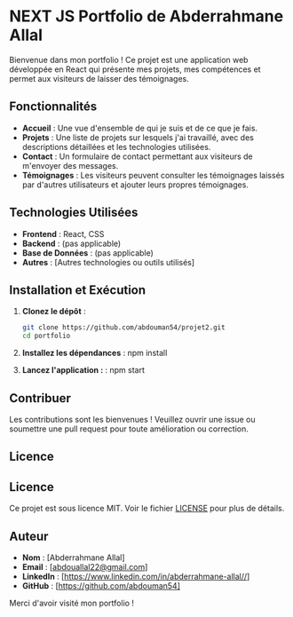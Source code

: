 # NEXT JS Portfolio de Abderrahmane Allal

Bienvenue dans mon portfolio ! Ce projet est une application web développée en React qui présente mes projets, mes compétences et permet aux visiteurs de laisser des témoignages.

## Fonctionnalités

- **Accueil** : Une vue d'ensemble de qui je suis et de ce que je fais.
- **Projets** : Une liste de projets sur lesquels j'ai travaillé, avec des descriptions détaillées et les technologies utilisées.
- **Contact** : Un formulaire de contact permettant aux visiteurs de m'envoyer des messages.
- **Témoignages** : Les visiteurs peuvent consulter les témoignages laissés par d'autres utilisateurs et ajouter leurs propres témoignages.

## Technologies Utilisées

- **Frontend** : React, CSS
- **Backend** : (pas applicable)
- **Base de Données** : (pas applicable)
- **Autres** : [Autres technologies ou outils utilisés]

## Installation et Exécution

1. **Clonez le dépôt** :
   ```bash
   git clone https://github.com/abdouman54/projet2.git
   cd portfolio

2. **Installez les dépendances** :
   npm install

3. **Lancez l'application :** :
   npm start



## Contribuer

Les contributions sont les bienvenues ! Veuillez ouvrir une issue ou soumettre une pull request pour toute amélioration ou correction.

## Licence

## Licence

Ce projet est sous licence MIT. Voir le fichier [LICENSE](../LICENSE) pour plus de détails.


## Auteur
- **Nom** : [Abderrahmane Allal]
- **Email** : [abdouallal22@gmail.com]
- **LinkedIn** : [https://www.linkedin.com/in/abderrahmane-allal//]
- **GitHub** : [https://github.com/abdouman54]

Merci d'avoir visité mon portfolio !


